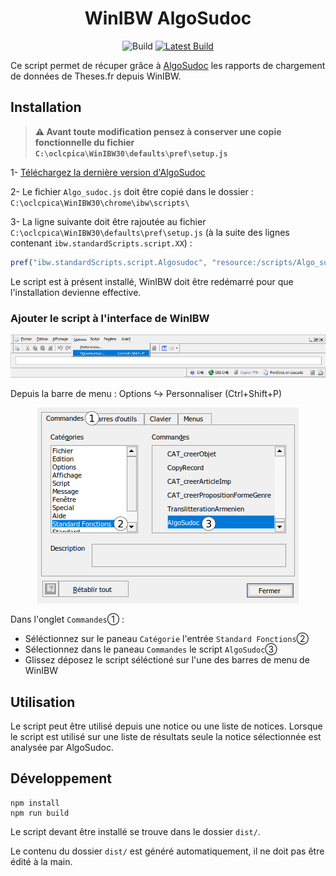 <div align="center">

# WinIBW AlgoSudoc

![Build](https://github.com/eonm-abes/winibw-algo-sudoc/workflows/Build/badge.svg)
[![Latest Build](https://img.shields.io/badge/%F0%9F%93%A6%20Lastest%20Build-AlgoSudoc.js-yellow)](https://github.com/eonm-abes/winibw-algo-sudoc/releases/latest/download/Algo_sudoc.js)


</div>

Ce script permet de récuper grâce à [AlgoSudoc](http://documentation.abes.fr/sudoc/manuels/controle_bibliographique/rapports_chargement_theses_fr/index.html) les rapports de chargement de données de Theses.fr depuis WinIBW.

## Installation

> __⚠️ Avant toute modification pensez à conserver une copie fonctionnelle du fichier `C:\oclcpica\WinIBW30\defaults\pref\setup.js`__

1- [Téléchargez la dernière version d'AlgoSudoc](https://github.com/eonm-abes/winibw-algo-sudoc/releases/latest/download/Algo_sudoc.js)


2- Le fichier `Algo_sudoc.js` doit être copié dans le dossier : `C:\oclcpica\WinIBW30\chrome\ibw\scripts\`

3- La ligne suivante doit être rajoutée au fichier `C:\oclcpica\WinIBW30\defaults\pref\setup.js` (à la suite des lignes contenant `ibw.standardScripts.script.XX`) :

```js
pref("ibw.standardScripts.script.Algosudoc", "resource:/scripts/Algo_sudoc.js");
```

Le script est à présent installé, WinIBW doit être redémarré pour que l'installation devienne effective.

### Ajouter le script à l'interface de WinIBW

<div align="center">

![UI Install](img/ui_install_1.png "UI Install")

</div>

Depuis la barre de menu : Options ↪ Personnaliser (Ctrl+Shift+P)

<div align="center">

![UI Install](img/ui_install_2.png "UI Install")

</div>

Dans l'onglet `Commandes`➀ :

- Séléctionnez sur le paneau `Catégorie`  l'entrée `Standard Fonctions`➁
- Sélectionnez dans le paneau `Commandes` le script `AlgoSudoc`➂
- Glissez déposez le script séléctioné sur l'une des barres de menu de WinIBW

## Utilisation

Le script peut être utilisé depuis une notice ou une liste de notices. Lorsque le script est utilisé sur une liste de résultats seule la notice sélectionnée est analysée par AlgoSudoc.

## Développement

```
npm install
npm run build
```

Le script devant être installé se trouve dans le dossier `dist/`.

Le contenu du dossier `dist/` est généré automatiquement, il ne doit pas être édité à la main.
